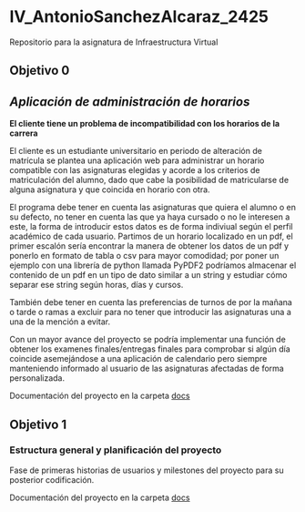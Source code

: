 # IV_AntonioSanchezAlcaraz_2425
Repositorio para la asignatura de Infraestructura Virtual

## Objetivo 0

## *Aplicación de administración de horarios*

**El cliente tiene un problema de incompatibilidad con los horarios de la carrera**

El cliente es un estudiante universitario en periodo de alteración de matrícula se plantea una aplicación web para administrar un horario compatible con las asignaturas elegidas y acorde a los criterios de matriculación del alumno, dado que cabe la posibilidad de matricularse de alguna asignatura y que coincida en horario con otra.

El programa debe tener en cuenta las asignaturas que quiera el alumno o en su defecto, no tener en cuenta las que ya haya cursado o no le interesen a este, la forma de introducir estos datos es de forma indiviual según el perfil académico de cada usuario. Partimos de un horario localizado en un pdf, el primer escalón sería encontrar la manera de obtener los datos de un pdf y ponerlo en formato de tabla o csv para mayor comodidad; por poner un ejemplo con una librería de python llamada PyPDF2 podríamos almacenar el contenido de un pdf en un tipo de dato similar a un string y estudiar cómo separar ese string según horas, días y cursos.

También debe tener en cuenta las preferencias de turnos de por la mañana o tarde o ramas a excluir para no tener que introducir las asignaturas una a una de la mención a evitar.

Con un mayor avance del proyecto se podría implementar una función de obtener los examenes finales/entregas finales para comprobar si algún día coincide asemejándose a una aplicación de calendario pero siempre manteniendo informado al usuario de las asignaturas afectadas de forma personalizada.

Documentación del proyecto en la carpeta [docs](https://github.com/ChinChainis/Proyecto_Reparahorarios_IV2425/blob/Objetivo-0/docs/README.md)

## Objetivo 1
### Estructura general y planificación del proyecto

Fase de primeras historias de usuarios y milestones del proyecto para su posterior codificación. 

Documentación del proyecto en la carpeta [docs](https://github.com/ChinChainis/Proyecto_Reparahorarios_IV2425/blob/Objetivo-1/docs/user_stories.md)

